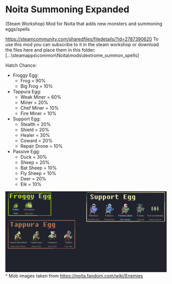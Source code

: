 # Noita Summoning Expanded
(Steam Workshop) Mod for Noita that adds new monsters and summoning eggs/spells

https://steamcommunity.com/sharedfiles/filedetails/?id=2787390620
To use this mod you can subscribe to it in the steam workshop or download the files here and place them in this folder: [...\steamapps\common\Noita\mods\dextrome_summon_spells]

Hatch Chance:
* Froggy Egg:
    - Frog = 90%
    - Big Frog = 10%
* Tappura Egg:
    - Weak Miner = 60%
    - Miner = 20%
    - Chef Miner = 10%
    - Fire Miner = 10%
* Support Egg:
    - Stealth = 20%
    - Shield = 20%
    - Healer = 30%
    - Coward = 20%
    - Repair Drone = 10%
* Passive Egg:
    - Duck = 30%
    - Sheep = 20%
    - Bat Sheep = 10%
    - Fly Sheep = 10%
    - Deer = 20%
    - Elk = 10%

![workshop_preview_image](https://github.com/Dextrome/noita-summoning-expanded/blob/main/workshop_preview_image.png)
^ Mob images taken from https://noita.fandom.com/wiki/Enemies



    
